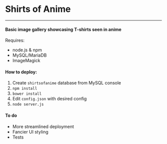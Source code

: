 # Shirts of Anime 
---
#### Basic image gallery showcasing T-shirts seen in anime
Requires:
 * node.js & npm
 * MySQL/MariaDB
 * ImageMagick

#### How to deploy:
1. Create `shirtsofanime` database from MySQL console
2. `npm install`
3. `bower install`
4. Edit `config.json` with desired config
5. `node server.js`

#### To do
* More streamlined deployment
* Fancier UI styling
* Tests